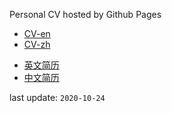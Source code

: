Personal CV hosted by Github Pages

<ul>
    <li><a href="https://BolunHan.github.io/CV/en">CV-en</a></li>
    <li><a href="https://BolunHan.github.io/CV/zh">CV-zh</a></li>
</ul>

<ul>
    <li><a href="https://BolunHan.github.io/CV/en">英文简历</a></li>
    <li><a href="https://BolunHan.github.io/CV/zh">中文简历</a></li>
</ul>

last update: `2020-10-24`
